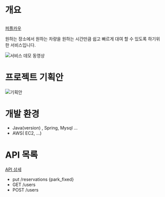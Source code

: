 
# 개요

## 
[퍼플카우](localhost:8088)

원하는 장소에서 원하는 차량을 원하는 시간만큼 쉽고 빠르게 대여 할 수 있도록 하기위한 서비스입니다.  

![서비스 데모 동영상 ](http://assets.uxbooth.com/uploads/2018/08/Column-Center-1.gif)

# 프로젝트 기획안

![기획안](https://user-images.githubusercontent.com/85234019/123044337-79b19080-d434-11eb-984b-a90c38b0db17.PNG)

# 개발 환경

- Java(version) , Spring, Mysql ...
- AWS( EC2, ...)


# API 목록

[API 상세]()
- put /reservations {park_fixed}
- GET /users
- POST /users